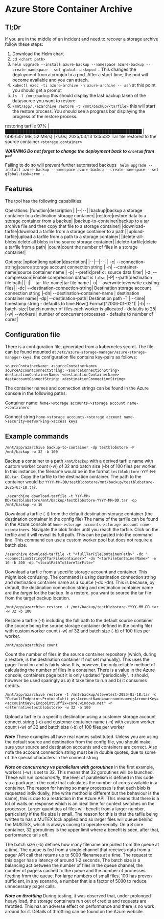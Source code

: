 # Azure Store Container Archive 

  ## Tl;Dr 
  If you are in the middle of an incident and need to recover a storage archive follow these steps:
  1. Download the Helm chart
  2. `cd <chart path>`
  3. `helm upgrade --install azure-backup --namespace azure-backup --create-namespace --set global.task=pod .` This changes the deployment from a cronjob to a pod. After a short time, the pod will become available and you can attach.
  4. `kubectl exec -ti azure-archive -n azure-archive -- ash` at this point you should get a prompt
  5. `ls -l /mnt/backup` this should display the last backup taken of the datasource you want to restore
  6. `/mnt/app/./azarchive restore -t /mnt/backup/<tarfile>` this will start the restore process. You should see a progress bar displaying the progress of the restore process.
  
 restoring tarfile  97% |█████████████████████████████████████████████  | (495/507 MB, 52 MB/s) [7s:0s]
 2025/03/13 13:55:32 Tar file restored to the source container `<storage container>`

***WARNING Do not forget to change the deployment back to `crontab` from `pod`***

Failing to do so will prevent further automated backups
`
helm upgrade --install azure-backup --namespace azure-backup --create-namespace --set global.task=cron .`

## Features
The tool has the following capabilities:

Operations:
|function|description  |
|--|--|
|backup|backup a storage container to a destination storage container|
  |restore|restore data to a storage container from a backup|
  |backup-to-container|backup to a tar archive file and then copy that file to a storage container|
  |download-tarfile|download a tarfile from a storage container to a path|
  |upload-tarfile|upload a tarfile from a path to a storage container|
  |delete-all-blobs|delete all blobs in the source storage container|
  |delete-tarfile|delete a tarfile from a path|
  |count|count the number of files in a storage container|

Options:
|option|long option|description|
|--|--|--|
 | -c|    --connection-string|source storage account connection string
 | -n|    --container-name|source container name
 | -p|    --prefix|prefix : source data filter|
  |-z|    --compression|Enable compression dafault is `false`
  |-P|    --path|destination file path|
  |-t|    --tar-file-name|tar file name
  |-o|    --overwrite|overwrite existing files|
  |-dc|   --destination-connection-string|  Destination storage account connection string
  |-dn|   --destination-container-name |    destination container name|
  -dp|   --destination-path|               Destination path
  -T |   --time|                           timestamp string - defaults to time.Now().Format("2006-01-02")|
  |-b|    --batch-size|                     batch number of files each worker is allocated - defaults to 25|
  |-w|    --workers |                       number of concurrent processes - defaults to number of cores|

## Configuration file
There is a configuration file, generated from a kubernetes secret. The file can be found mounted at `/etc/azure-storage-manager/azure-storage-manager-keys`. the configuration file contains key-pairs as follows:
```
sourceContainerName: <sourceContainerName>
sourceAccountConnectString: <sourceConnectionString>
destinationContainerName: <destinationContainerName>
destAccountConnectString: <destinationConnectionString>
```
The container names and connection strings can be found in the Azure console in the following paths:

Container name: `home->storage accounts->storage account name->containers`

Connect string `home->storage accounts->storage account name->security+networking->access keys`

## Example commands
`/mnt/app/azarchive backup-to-container -dp testblobstore -P /mnt/backup -w 32 -b 100`

Backup a container to a path `/mnt/backup` with a derived tarfile name with custom worker count (-w) of 32 and batch size (-b) of 100 files per worker. In this instance, the filename would be in the format `testblobstore-YYY-MM-DD.tar`. Copy the tarfile to the destination container. The path to the container would be `YYYY-MM-DD/testblobstore/mnt/backup/testblobstore-2025-03-18.tar`. 

`./azarchive download-tarfile -t YYY-MM-DD/testblobstore/mnt/backup/testblobstore-YYYY-MM-DD.tar -dp /mnt/backup -w 16`

 Download a tarfile (-t) from the default destination storage container (the destination container in the config file) The name of the tarfile can be found in the Azure console at `home->storage accounts->storage account name->containers`. Navigate the blob finder   until you reach the tarfile. Click on the terfile and it will reveal its full path. This can be pasted into the command line. This command can use a custom worker pool but does not require a batch size.

`/azarchive download-tarfile -t "<fullTarFileContainerPath>" -dc "<connectionStringOfTarFileContainer>" -dn "<tarFileContainerName>" -w 16 -b 200 -dp "<localPathToStoreTarFile>"`

Download a tarfile from a specific storage account and container. 
This might look confusing. The command is using destination connection string and destination container name as a source (-dc -dn). This is because, by default, the destination connection string and destination container name are the _target_ for the backup. In a restore, you want to source the tar file from the target backup location.

`/mnt/app/azarchive restore -t /mnt/backup/testblobstore-YYYY-MM-DD.tar -w 32 -b 100`

Restore a tarfile (-t) including the full path to the default source container (the source being the source storage container defined in the config file) with custom worker count (-w) of 32 and batch size (-b) of 100 files per worker.

`/mnt/app/azarchive count`

Count the number of files in the source container repository (which, during a restore, is the destination container if not set manually). This uses the pager function and is fairly slow. It is, however, the only reliable method of calculating the number of files in a container. There is a value in the Azure console, containers page but it is only updated "periodically".  It should, however be used sparingly as a) it take time to run and b) it consumes credits.

`/mnt/app/azarchive restore -t /mnt/backup/stevetest-2025-03-18.tar -c "DefaultEndpointsProtocol=htt
ps;AccountName=<accountname>;AccountKey=<accouintKey>;EndpointSuffix=core.windows.net" -n <alternativetestblobstore> -w 32 -b 100`

Upload a tarfile to a specific destination using a customer storage account connect string (-c) and customer container name (-n) with custom worker count (-w) of 32 and batch size (-b) of 100 files per worker

***Note*** 
These examples all have real names substituted. Unless you are using the default source and destination from the config file, you should make sure your source and destination accounts and containers are correct. Also note the account connection string must be in double quotes, due to some of the special characters in the connect string

***Note on concurrency vs parallelism with goroutines*** 
In the first example, workers (-w)  is set to 32. This means that 32 goroutines will be launched. These will run _concurrently_, the level of parallelism is defined in this code via a package in the code that calculates the number of cores available in a container.  The reason for having so many processes is that each blob is requested individually, (the write method is different but the behaviour is the same), this is due to a restriction in the Azure API. This means that there is a lot of waits on response which is an ideal time for context switches on the processor. Larger quantities of files will benefit from a larger number, particularly if the file size is small. The reason for this is that the tafile being written to has a MUTEX lock applied and so larger files will queue behind the MUSTEX, which is always cooing to operate serially. On a 8 core container, 32 goroutines is the upper limit where a benefit is seen, after that, performance tails off.  

 The batch size (-b) defines how many filename are pulled from the queue at a time. The queue is fed from a single channel that receives data from a pager API call that returns up to 5000 filenames at a time. The request to this pager has a latency of around 1-2 seconds, The batch size is a balancing act between the number of files in the queue channel, the number of pagess cached to the queue and the number of processes feeding from the queue.  For large numbers of small files, 100 has proven sufficient, in any scenario, a number that is a factor of 5000 to reduce unnecessary pager calls.

 ***Note on throttling*** 
 During testing, it was observed that, under prolonged heavy load, the storage containers run out of credits and requests are throttled. This has an adverse effect on performance and there is no work around for it. Details of throttling can be found on the Azure website.
